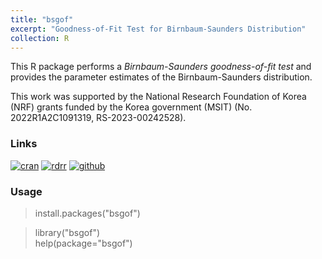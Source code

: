 ```yaml
---
title: "bsgof" 
excerpt: "Goodness-of-Fit Test for Birnbaum-Saunders Distribution"
collection: R
---
```

This R package performs a <i>Birnbaum-Saunders goodness-of-fit test</i> and
provides the parameter estimates of the Birnbaum-Saunders distribution.

This work was supported by the National Research Foundation of Korea (NRF) grants funded
by the Korea government (MSIT) (No. 2022R1A2C1091319, RS-2023-00242528).
 
### Links
[![cran](https://cranlogs.r-pkg.org/badges/grand-total/bsgof)](https://cran.r-project.org/web/packages/bsgof/) 
[![rdrr](https://img.shields.io/badge/%20-rdrr.io-yellowgreen.svg)](https://rdrr.io/cran/bsgof/)
[![github](https://img.shields.io/badge/%20-github-lightgrey.svg)](https://github.com/appliedstat/R/tree/master/bsgof)

### Usage
> install.packages(\"bsgof\") 

> library(\"bsgof\")  <br />
> help(package=\"bsgof\") 
